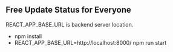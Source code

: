 ## Free Update Status for Everyone

REACT_APP_BASE_URL is backend server location.

- npm install
- REACT_APP_BASE_URL=http://localhost:8000/ npm run start
